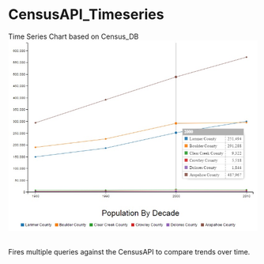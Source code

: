 # CensusAPI_Timeseries
Time Series Chart based on Census_DB
<br />
<img src="image/timeseries.jpg" /><br /><br />
<p>Fires multiple queries against the CensusAPI to compare trends over time.</p>
